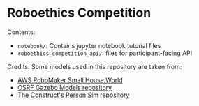 # Roboethics Competition

Contents:
- `notebook/`: Contains jupyter notebook tutorial files
- `roboethics_competition_api/`: files for participant-facing API

Credits:
Some models used in this repository are taken from:
- [AWS RoboMaker Small House World](https://github.com/aws-robotics/aws-robomaker-small-house-world)
- [OSRF Gazebo Models repository](https://github.com/osrf/gazebo_models)
- [The Construct's Person Sim repository](https://bitbucket.org/theconstructcore/person_sim/src/master/person_sim/models/timmyeye/)


